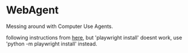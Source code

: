 # WebAgent
Messing around with Computer Use Agents.


following instructions from [here](https://docs.browser-use.com/quickstart), but 'playwright install' doesnt work, use 'python -m playwright install' instead.


